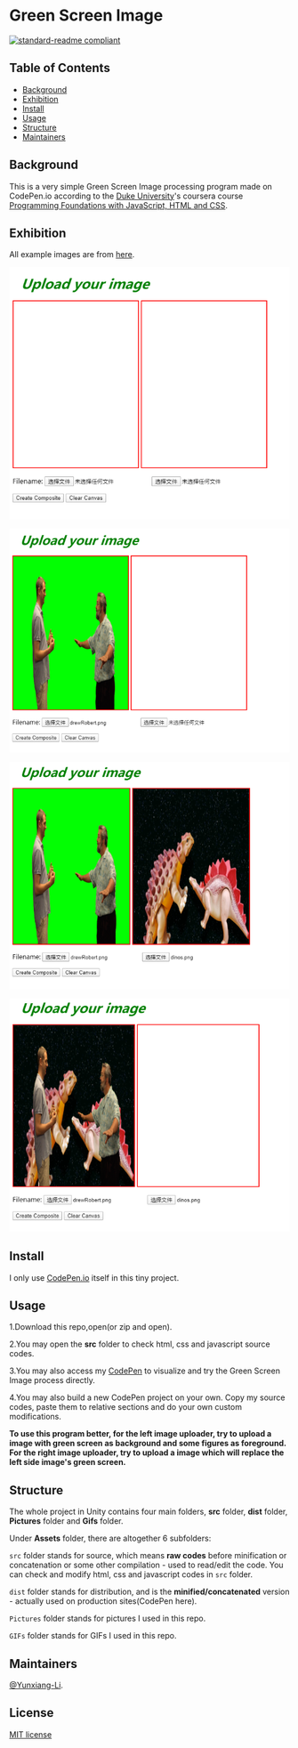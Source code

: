 # Green Screen Image

[![standard-readme compliant](https://img.shields.io/badge/readme%20style-standard-brightgreen.svg?style=flat-square)](https://github.com/RichardLitt/standard-readme)

## Table of Contents

- [Background](#Background)
- [Exhibition](#Exhibition)
- [Install](#install)
- [Usage](#usage)
- [Structure](#Structure)
- [Maintainers](#Maintainers)

## Background
This is a very simple Green Screen Image processing program made on CodePen.io according to the [Duke University](https://duke.edu/)'s coursera course [Programming Foundations with JavaScript, HTML and CSS](https://www-cloudfront-alias.coursera.org/learn/duke-programming-web/home/welcome).

## Exhibition

All example images are from [here](https://www.dukelearntoprogram.com/course1/greenscreencode/).

![Start Page](https://github.com/Yunxiang-Li/CodePen_GreenScreenImage/blob/master/Pictures/exhibition1.PNG)

![Exhibition 1](https://github.com/Yunxiang-Li/CodePen_GreenScreenImage/blob/master/Pictures/exhibition2.PNG)

![Exhibition 2](https://github.com/Yunxiang-Li/CodePen_GreenScreenImage/blob/master/Pictures/exhibition3.PNG)

![Exhibition 3](https://github.com/Yunxiang-Li/CodePen_GreenScreenImage/blob/master/Pictures/exhibition4.PNG)

## Install

I only use [CodePen.io](https://codepen.io/) itself in this tiny project.<br>

## Usage

1.Download this repo,open(or zip and open).

2.You may open the **src** folder to check html, css and javascript source codes.

3.You may also access my [CodePen](https://codepen.io/Kitzukikokone/pen/rNOGrzp) to visualize and try the Green Screen Image process directly.

4.You may also build a new CodePen project on your own. Copy my source codes, paste them to relative sections and do your own custom modifications.

**To use this program better, for the left image uploader, try to upload a image with green screen as background and some figures as foreground. For the right image uploader, try to upload a image which will replace the left side image's green screen.**

## Structure

The whole project in Unity contains four main folders, **src** folder, **dist** folder, **Pictures** folder and **Gifs** folder.<br>

Under **Assets** folder, there are altogether 6 subfolders:

```src``` folder stands for source, which means **raw codes** before minification or concatenation or some other compilation - used to read/edit the code.
You can check and modify html, css and javascript codes in ```src``` folder.

```dist``` folder stands for distribution, and is the **minified/concatenated** version - actually used on production sites(CodePen here).

```Pictures``` folder stands for pictures I used in this repo.

```GIFs``` folder stands for GIFs I used in this repo.

## Maintainers

[@Yunxiang-Li](https://github.com/Yunxiang-Li).

## License

[MIT license](https://github.com/Yunxiang-Li/CS61B/blob/master/LICENSE)
